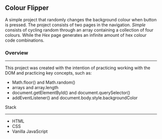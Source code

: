 ## Colour Flipper

A simple project that randomly changes the background colour when button is pressed. The project consists of two pages in the navigation. *Simple* consists of cycling random through an array containing a collection of four colours. While the *Hex* page generates an infinite amount of hex colour code combinations.

### Overview

***

This project was created with the intention of practicing working with the DOM and practicing key concepts, such as:

- Math.floor() and Math.random()
- arrays and array.length
- document.getElementById() and document.querySelector()
- addEventListener() and document.body.style.backgroundColor

Stack

***

- HTML
- CSS
- Vanilla JavaScript